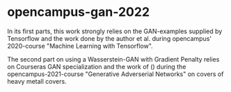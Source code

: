 # opencampus-gan-2022


In its first parts, this work strongly relies on the GAN-examples supplied by Tensorflow and the work done by the author et al. during opencampus' 2020-course "Machine Learning with Tensorflow". 

The second part on using a Wasserstein-GAN with Gradient Penalty relies on Courseras GAN specialization and the work of () during the opencampus-2021-course "Generative Adverserial Networks" on covers of heavy metall covers.

